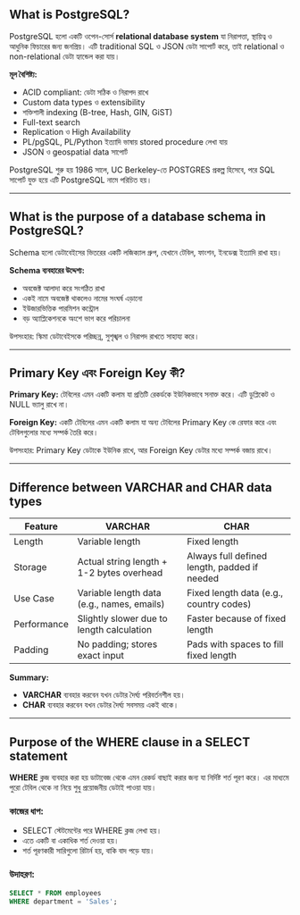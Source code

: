 
## What is PostgreSQL?

PostgreSQL হলো একটি ওপেন-সোর্স **relational database system** যা নিরাপত্তা, স্থায়িত্ব ও আধুনিক ফিচারের জন্য জনপ্রিয়। এটি traditional SQL ও JSON ডেটা সাপোর্ট করে, তাই relational ও non-relational ডেটা হ্যান্ডেল করা যায়।

**মূল বৈশিষ্ট্য:**

- ACID compliant: ডেটা সঠিক ও নিরাপদ রাখে
- Custom data types ও extensibility
- শক্তিশালী indexing (B-tree, Hash, GIN, GiST)
- Full-text search
- Replication ও High Availability
- PL/pgSQL, PL/Python ইত্যাদি ভাষায় stored procedure লেখা যায়
- JSON ও geospatial data সাপোর্ট

PostgreSQL শুরু হয় 1986 সালে, UC Berkeley-তে POSTGRES প্রকল্প হিসেবে, পরে SQL সাপোর্ট যুক্ত হয়ে এটি PostgreSQL নামে পরিচিত হয়।

---

## What is the purpose of a database schema in PostgreSQL?

Schema হলো ডেটাবেইসের ভিতরের একটি লজিক্যাল গ্রুপ, যেখানে টেবিল, ফাংশন, ইনডেক্স ইত্যাদি রাখা হয়।

**Schema ব্যবহারের উদ্দেশ্য:**

- অবজেক্ট আলাদা করে সংগঠিত রাখা
- একই নামে অবজেক্ট থাকলেও নামের সংঘর্ষ এড়ানো
- ইউজারভিত্তিক পারমিশন কন্ট্রোল
- বড় অ্যাপ্লিকেশনকে অংশে ভাগ করে পরিচালনা

উপসংহার: স্কিমা ডেটাবেইসকে পরিচ্ছন্ন, সুশৃঙ্খল ও নিরাপদ রাখতে সাহায্য করে।

---

## Primary Key এবং Foreign Key কী?

**Primary Key:** টেবিলের এমন একটি কলাম যা প্রতিটি রেকর্ডকে ইউনিকভাবে সনাক্ত করে। এটি ডুপ্লিকেট ও NULL ভ্যালু রাখে না।

**Foreign Key:** একটি টেবিলের এমন একটি কলাম যা অন্য টেবিলের Primary Key কে রেফার করে এবং টেবিলগুলোর মধ্যে সম্পর্ক তৈরি করে।

উপসংহার: Primary Key ডেটাকে ইউনিক রাখে, আর Foreign Key ডেটার মধ্যে সম্পর্ক বজায় রাখে।

---

## Difference between VARCHAR and CHAR data types

| Feature     | VARCHAR                                    | CHAR                                       |
|-------------|--------------------------------------------|--------------------------------------------|
| Length      | Variable length                            | Fixed length                              |
| Storage     | Actual string length + 1-2 bytes overhead | Always full defined length, padded if needed |
| Use Case    | Variable length data (e.g., names, emails)| Fixed length data (e.g., country codes)   |
| Performance | Slightly slower due to length calculation  | Faster because of fixed length             |
| Padding    | No padding; stores exact input             | Pads with spaces to fill fixed length      |

**Summary:**  
- **VARCHAR** ব্যবহার করবেন যখন ডেটার দৈর্ঘ্য পরিবর্তনশীল হয়।  
- **CHAR** ব্যবহার করবেন যখন ডেটার দৈর্ঘ্য সবসময় একই থাকে।

---

## Purpose of the WHERE clause in a SELECT statement

**WHERE** ক্লজ ব্যবহার করা হয় ডাটাবেজ থেকে এমন রেকর্ড বাছাই করার জন্য যা নির্দিষ্ট শর্ত পূরণ করে। এর মাধ্যমে পুরো টেবিল থেকে না নিয়ে শুধু প্রয়োজনীয় ডেটাই পাওয়া যায়।

### কাজের ধাপ:

- SELECT স্টেটমেন্টের পরে WHERE ক্লজ লেখা হয়।
- এতে একটি বা একাধিক শর্ত দেওয়া হয়।
- শর্ত পূরণকারী সারিগুলো রিটার্ন হয়, বাকি বাদ পড়ে যায়।

### উদাহরণ:

```sql
SELECT * FROM employees
WHERE department = 'Sales';
